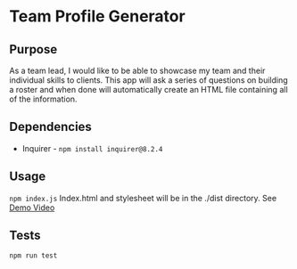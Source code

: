 # Team Profile Generator

## Purpose
As a team lead, I would like to be able to showcase my team and their individual skills to clients. This app will ask a series of questions on building a roster
and when done will automatically create an HTML file containing all of the information.

## Dependencies
* Inquirer - `npm install inquirer@8.2.4`

## Usage
`npm index.js`
Index.html and stylesheet will be in the ./dist directory.
See [Demo Video](https://www.youtube.com/)

## Tests
`npm run test`